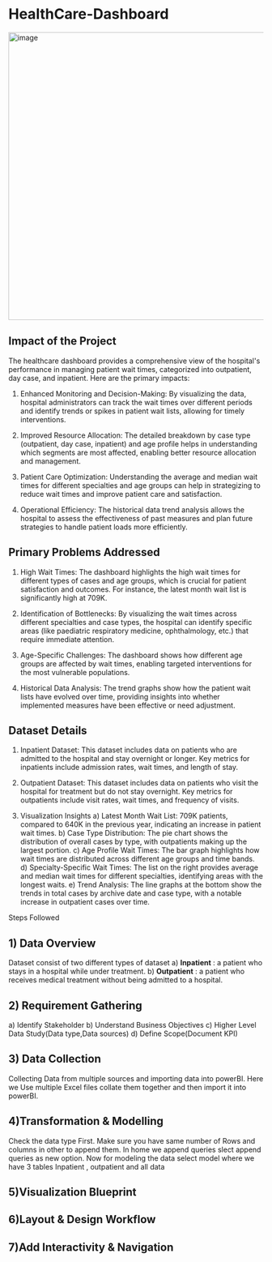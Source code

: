 # HealthCare-Dashboard
<img width="568" alt="image" src="https://github.com/somyakabra/HealthCare-Dashboard/assets/97023859/491950ac-ef7d-42b2-a3b8-b8c6380d7f47">

## Impact of the Project
The healthcare dashboard provides a comprehensive view of the hospital's performance in managing patient wait times, categorized into outpatient, day case, and inpatient. Here are the primary impacts:

1. Enhanced Monitoring and Decision-Making: By visualizing the data, hospital administrators can track the wait times over different periods and identify trends or spikes in patient wait lists, allowing for timely interventions.

2. Improved Resource Allocation: The detailed breakdown by case type (outpatient, day case, inpatient) and age profile helps in understanding which segments are most affected, enabling better resource allocation and management.

3. Patient Care Optimization: Understanding the average and median wait times for different specialties and age groups can help in strategizing to reduce wait times and improve patient care and satisfaction.

4. Operational Efficiency: The historical data trend analysis allows the hospital to assess the effectiveness of past measures and plan future strategies to handle patient loads more efficiently.

## Primary Problems Addressed
1. High Wait Times: The dashboard highlights the high wait times for different types of cases and age groups, which is crucial for patient satisfaction and outcomes. For instance, the latest month wait list is significantly high at 709K.

2. Identification of Bottlenecks: By visualizing the wait times across different specialties and case types, the hospital can identify specific areas (like paediatric respiratory medicine, ophthalmology, etc.) that require immediate attention.

3. Age-Specific Challenges: The dashboard shows how different age groups are affected by wait times, enabling targeted interventions for the most vulnerable populations.

4. Historical Data Analysis: The trend graphs show how the patient wait lists have evolved over time, providing insights into whether implemented measures have been effective or need adjustment.

## Dataset Details
1. Inpatient Dataset: This dataset includes data on patients who are admitted to the hospital and stay overnight or longer. Key metrics for inpatients include admission rates, wait times, and length of stay.

2. Outpatient Dataset: This dataset includes data on patients who visit the hospital for treatment but do not stay overnight. Key metrics for outpatients include visit rates, wait times, and frequency of visits.

3. Visualization Insights
a) Latest Month Wait List: 709K patients, compared to 640K in the previous year, indicating an increase in patient wait times.
b) Case Type Distribution: The pie chart shows the distribution of overall cases by type, with outpatients making up the largest portion.
c) Age Profile Wait Times: The bar graph highlights how wait times are distributed across different age groups and time bands.
d) Specialty-Specific Wait Times: The list on the right provides average and median wait times for different specialties, identifying areas with the longest waits.
e) Trend Analysis: The line graphs at the bottom show the trends in total cases by archive date and case type, with a notable increase in outpatient cases over time.

Steps Followed
## 1) Data Overview
Dataset consist of two different types of dataset
   a) **Inpatient** : a patient who stays in a hospital while under treatment.
   b) **Outpatient** : a patient who receives medical treatment without being admitted to a hospital.

## 2) Requirement Gathering
   a) Identify Stakeholder
   b) Understand Business Objectives
   c) Higher Level Data Study(Data type,Data sources)
   d) Define Scope(Document KPI)

## 3) Data Collection
Collecting Data from multiple sources and importing data into powerBI. Here we Use multiple Excel files collate them together and then import it into powerBI.
## 4)Transformation & Modelling
Check the data type First. Make sure you have same number of Rows and columns in other to append them. In home we append queries slect append queries as new option. Now for modeling the data select model where we have 3 tables Inpatient , outpatient and all data
## 5)Visualization Blueprint
## 6)Layout & Design Workflow
## 7)Add Interactivity & Navigation
  
   

